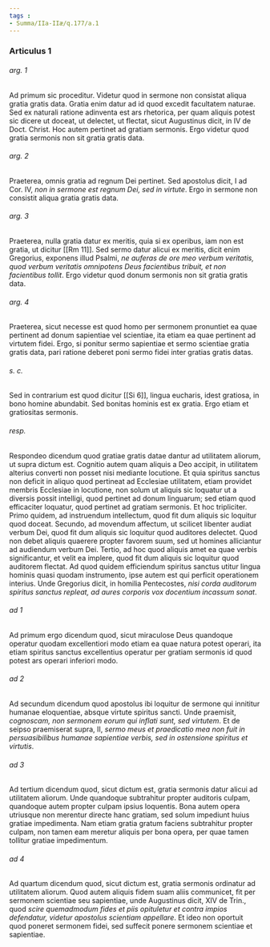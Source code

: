 ```yaml
---
tags : 
- Summa/IIa-IIæ/q.177/a.1
---
```


### Articulus 1

###### arg. 1
Ad primum sic proceditur. Videtur quod in sermone non consistat aliqua gratia gratis data. Gratia enim datur ad id quod excedit facultatem naturae. Sed ex naturali ratione adinventa est ars rhetorica, per quam aliquis potest sic dicere ut doceat, ut delectet, ut flectat, sicut Augustinus dicit, in IV de Doct. Christ. Hoc autem pertinet ad gratiam sermonis. Ergo videtur quod gratia sermonis non sit gratia gratis data.

###### arg. 2
Praeterea, omnis gratia ad regnum Dei pertinet. Sed apostolus dicit, I ad Cor. IV, *non in sermone est regnum Dei, sed in virtute*. Ergo in sermone non consistit aliqua gratia gratis data.

###### arg. 3
Praeterea, nulla gratia datur ex meritis, quia si ex operibus, iam non est gratia, ut dicitur [[Rm 11]]. Sed sermo datur alicui ex meritis, dicit enim Gregorius, exponens illud Psalmi, *ne auferas de ore meo verbum veritatis, quod verbum veritatis omnipotens Deus facientibus tribuit, et non facientibus tollit*. Ergo videtur quod donum sermonis non sit gratia gratis data.

###### arg. 4
Praeterea, sicut necesse est quod homo per sermonem pronuntiet ea quae pertinent ad donum sapientiae vel scientiae, ita etiam ea quae pertinent ad virtutem fidei. Ergo, si ponitur sermo sapientiae et sermo scientiae gratia gratis data, pari ratione deberet poni sermo fidei inter gratias gratis datas.

###### s. c.
Sed in contrarium est quod dicitur [[Si 6]], lingua eucharis, idest gratiosa, in bono homine abundabit. Sed bonitas hominis est ex gratia. Ergo etiam et gratiositas sermonis.

###### resp.
Respondeo dicendum quod gratiae gratis datae dantur ad utilitatem aliorum, ut supra dictum est. Cognitio autem quam aliquis a Deo accipit, in utilitatem alterius converti non posset nisi mediante locutione. Et quia spiritus sanctus non deficit in aliquo quod pertineat ad Ecclesiae utilitatem, etiam providet membris Ecclesiae in locutione, non solum ut aliquis sic loquatur ut a diversis possit intelligi, quod pertinet ad donum linguarum; sed etiam quod efficaciter loquatur, quod pertinet ad gratiam sermonis. Et hoc tripliciter. Primo quidem, ad instruendum intellectum, quod fit dum aliquis sic loquitur quod doceat. Secundo, ad movendum affectum, ut scilicet libenter audiat verbum Dei, quod fit dum aliquis sic loquitur quod auditores delectet. Quod non debet aliquis quaerere propter favorem suum, sed ut homines alliciantur ad audiendum verbum Dei. Tertio, ad hoc quod aliquis amet ea quae verbis significantur, et velit ea implere, quod fit dum aliquis sic loquitur quod auditorem flectat. Ad quod quidem efficiendum spiritus sanctus utitur lingua hominis quasi quodam instrumento, ipse autem est qui perficit operationem interius. Unde Gregorius dicit, in homilia Pentecostes, *nisi corda auditorum spiritus sanctus repleat, ad aures corporis vox docentium incassum sonat*.

###### ad 1
Ad primum ergo dicendum quod, sicut miraculose Deus quandoque operatur quodam excellentiori modo etiam ea quae natura potest operari, ita etiam spiritus sanctus excellentius operatur per gratiam sermonis id quod potest ars operari inferiori modo.

###### ad 2
Ad secundum dicendum quod apostolus ibi loquitur de sermone qui innititur humanae eloquentiae, absque virtute spiritus sancti. Unde praemisit, *cognoscam, non sermonem eorum qui inflati sunt, sed virtutem*. Et de seipso praemiserat supra, II, *sermo meus et praedicatio mea non fuit in persuasibilibus humanae sapientiae verbis, sed in ostensione spiritus et virtutis*.

###### ad 3
Ad tertium dicendum quod, sicut dictum est, gratia sermonis datur alicui ad utilitatem aliorum. Unde quandoque subtrahitur propter auditoris culpam, quandoque autem propter culpam ipsius loquentis. Bona autem opera utriusque non merentur directe hanc gratiam, sed solum impediunt huius gratiae impedimenta. Nam etiam gratia gratum faciens subtrahitur propter culpam, non tamen eam meretur aliquis per bona opera, per quae tamen tollitur gratiae impedimentum.

###### ad 4
Ad quartum dicendum quod, sicut dictum est, gratia sermonis ordinatur ad utilitatem aliorum. Quod autem aliquis fidem suam aliis communicet, fit per sermonem scientiae seu sapientiae, unde Augustinus dicit, XIV de Trin., quod *scire quemadmodum fides et piis opituletur et contra impios defendatur, videtur apostolus scientiam appellare*. Et ideo non oportuit quod poneret sermonem fidei, sed suffecit ponere sermonem scientiae et sapientiae.

